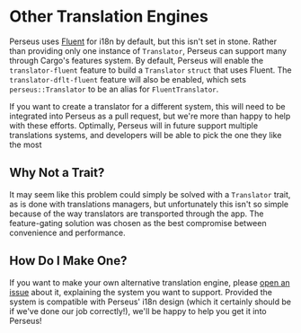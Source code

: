 # Other Translation Engines

Perseus uses [Fluent](https://projectfluent.org) for i18n by default, but this isn't set in stone. Rather than providing only one instance of `Translator`, Perseus can support many through Cargo's features system. By default, Perseus will enable the `translator-fluent` feature to build a `Translator` `struct` that uses Fluent. The `translator-dflt-fluent` feature will also be enabled, which sets `perseus::Translator` to be an alias for `FluentTranslator`.

If you want to create a translator for a different system, this will need to be integrated into Perseus as a pull request, but we're more than happy to help with these efforts. Optimally, Perseus will in future support multiple translations systems, and developers will be able to pick the one they like the most

## Why Not a Trait?

It may seem like this problem could simply be solved with a `Translator` trait, as is done with translations managers, but unfortunately this isn't so simple because of the way translators are transported through the app. The feature-gating solution was chosen as the best compromise between convenience and performance.

## How Do I Make One?

If you want to make your own alternative translation engine, please [open an issue](https://github.com/arctic-hen7/perseus/issues/new/choose) about it, explaining the system you want to support. Provided the system is compatible with Perseus' i18n design (which it certainly should be if we've done our job correctly!), we'll be happy to help you get it into Perseus!
